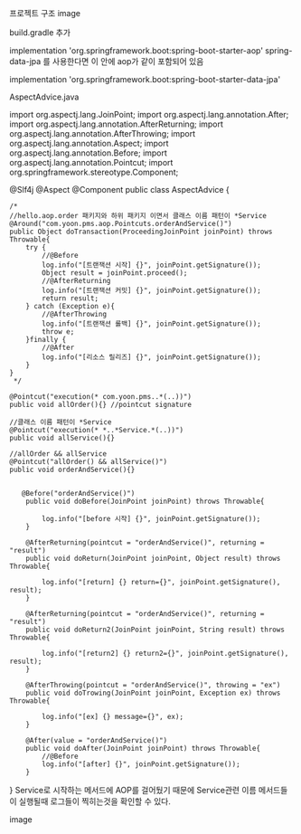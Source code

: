 프로젝트 구조
image

build.gradle 추가

implementation 'org.springframework.boot:spring-boot-starter-aop'
spring-data-jpa 를 사용한다면 이 안에 aop가 같이 포함되어 있음

implementation 'org.springframework.boot:spring-boot-starter-data-jpa'


AspectAdvice.java

import org.aspectj.lang.JoinPoint; 
import org.aspectj.lang.annotation.After;
import org.aspectj.lang.annotation.AfterReturning;
import org.aspectj.lang.annotation.AfterThrowing;
import org.aspectj.lang.annotation.Aspect;
import org.aspectj.lang.annotation.Before;
import org.aspectj.lang.annotation.Pointcut;
import org.springframework.stereotype.Component;

@Slf4j
@Aspect
@Component
public class AspectAdvice {
	
	
    /*
    //hello.aop.order 패키지와 하위 패키지 이면서 클래스 이름 패턴이 *Service
    @Around("com.yoon.pms.aop.Pointcuts.orderAndService()")
    public Object doTransaction(ProceedingJoinPoint joinPoint) throws Throwable{
        try {
            //@Before
            log.info("[트랜잭션 시작] {}", joinPoint.getSignature());
            Object result = joinPoint.proceed();
            //@AfterReturning
            log.info("[트랜잭션 커밋] {}", joinPoint.getSignature());
            return result;
        } catch (Exception e){
            //@AfterThrowing
            log.info("[트랜잭션 롤백] {}", joinPoint.getSignature());
            throw e;
        }finally {
            //@After
            log.info("[리소스 릴리즈] {}", joinPoint.getSignature());
        }
    }
     */
	
    @Pointcut("execution(* com.yoon.pms..*(..))")
    public void allOrder(){} //pointcut signature

    //클래스 이름 패턴이 *Service
    @Pointcut("execution(* *..*Service.*(..))")
    public void allService(){}

    //allOrder && allService
    @Pointcut("allOrder() && allService()")
    public void orderAndService(){}
	
	
	   @Before("orderAndService()")
	    public void doBefore(JoinPoint joinPoint) throws Throwable{

	        log.info("[before 시작] {}", joinPoint.getSignature());
	    }

	    @AfterReturning(pointcut = "orderAndService()", returning = "result")
	    public void doReturn(JoinPoint joinPoint, Object result) throws Throwable{

	        log.info("[return] {} return={}", joinPoint.getSignature(), result);
	    }

	    @AfterReturning(pointcut = "orderAndService()", returning = "result")
	    public void doReturn2(JoinPoint joinPoint, String result) throws Throwable{

	        log.info("[return2] {} return2={}", joinPoint.getSignature(), result);
	    }

	    @AfterThrowing(pointcut = "orderAndService()", throwing = "ex")
	    public void doTrowing(JoinPoint joinPoint, Exception ex) throws Throwable{

	        log.info("[ex] {} message={}", ex);
	    }

	    @After(value = "orderAndService()")
	    public void doAfter(JoinPoint joinPoint) throws Throwable{
	        //@Before
	        log.info("[after] {}", joinPoint.getSignature());
	    }

}
Service로 시작하는 메서드에 AOP를 걸어뒀기 때문에 Service관련 이름 메서드들이 실행될때 로그들이 찍히는것을 확인할 수 있다.

image
